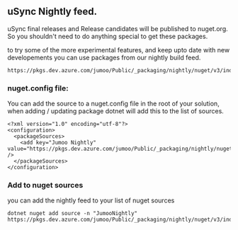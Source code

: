 ## uSync Nightly feed.

uSync final releases and Release candidates will be published to nuget.org. So you shouldn't need to do anything special to get these packages. 

to try some of the more experimental features, and keep upto date with new developements you can use packages from our nightly build feed. 

```
https://pkgs.dev.azure.com/jumoo/Public/_packaging/nightly/nuget/v3/index.json
```

### nuget.config file:

You can add the source to a nuget.config file in the root of your solution, 
when adding / updating package dotnet will add this to the list of sources. 

```
<?xml version="1.0" encoding="utf-8"?>
<configuration>
  <packageSources>
    <add key="Jumoo Nightly" value="https://pkgs.dev.azure.com/jumoo/Public/_packaging/nightly/nuget/v3/index.json" />
  </packageSources> 
</configuration>
```

### Add to nuget sources
you can add the nightly feed to your list of nuget sources

```
dotnet nuget add source -n "JumooNightly" https://pkgs.dev.azure.com/jumoo/Public/_packaging/nightly/nuget/v3/index.json
```
